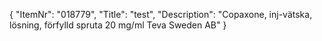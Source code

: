 {
  "ItemNr": "018779",
  "Title": "test",
  "Description": "Copaxone, inj-vätska, lösning, förfylld spruta 20 mg/ml Teva Sweden AB"
}